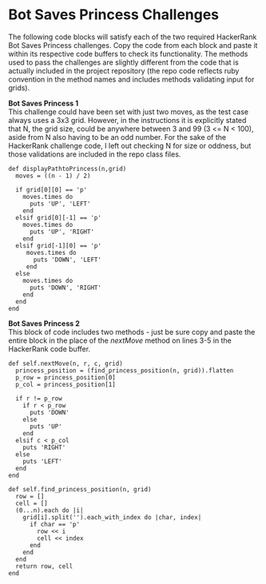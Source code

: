# Bot Saves Princess Challenges

The following code blocks will satisfy each of the two required HackerRank Bot Saves Princess challenges. Copy the code from each block and paste it within its respective code buffers to check its functionality. The methods used to pass the challenges are slightly different from the code that is actually included in the project repository (the repo code reflects ruby convention in the method names and includes methods validating input for grids).

**Bot Saves Princess 1** <br />
This challenge could have been set with just two moves, as the test case always uses a 3x3 grid. However, in the instructions it is explicitly stated that N, the grid size, could be anywhere between 3 and 99 (3 <= N < 100), aside from N also having to be an odd number. For the sake of the HackerRank challenge code, I left out checking N for size or oddness, but those validations are included in the repo class files.
```
def displayPathtoPrincess(n,grid)
  moves = ((n - 1) / 2)
  
  if grid[0][0] == 'p'
    moves.times do
      puts 'UP', 'LEFT'
    end
  elsif grid[0][-1] == 'p'
    moves.times do
      puts 'UP', 'RIGHT'
    end
  elsif grid[-1][0] == 'p'
     moves.times do
       puts 'DOWN', 'LEFT'
     end
  else
    moves.times do
      puts 'DOWN', 'RIGHT'
    end
  end
end
```

**Bot Saves Princess 2** <br />
This block of code includes two methods - just be sure copy and paste the entire block in the place of the _nextMove_ method on lines 3-5 in the HackerRank code buffer.
```
def self.nextMove(n, r, c, grid)
  princess_position = (find_princess_position(n, grid)).flatten
  p_row = princess_position[0]
  p_col = princess_position[1]
  
  if r != p_row
    if r < p_row
      puts 'DOWN'
    else
      puts 'UP'
    end
  elsif c < p_col
    puts 'RIGHT'
  else
    puts 'LEFT'
  end
end

def self.find_princess_position(n, grid)
  row = []
  cell = []
  (0...n).each do |i|
    grid[i].split('').each_with_index do |char, index|
      if char == 'p'
        row << i
        cell << index
      end
    end
  end
  return row, cell
end
  ```
